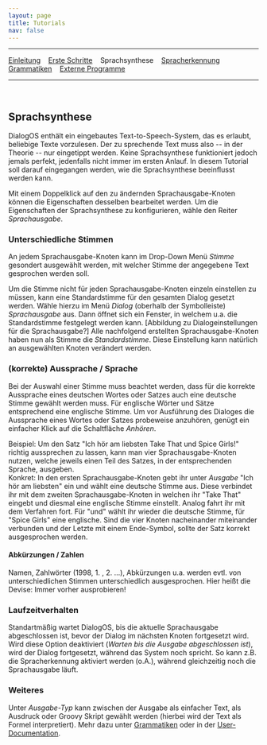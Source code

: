 ```yaml
---
layout: page
title: Tutorials
nav: false
---
```


---
[Einleitung](/tutorials.html) &nbsp;&nbsp; [Erste Schritte](ersteschritte.html) &nbsp;&nbsp; Sprachsynthese &nbsp;&nbsp; [Spracherkennung](spracherkennung.html) &nbsp;&nbsp; [Grammatiken](grammatiken.html) &nbsp;&nbsp; [Externe Programme](extprogramme.html)

---
&nbsp;
## Sprachsynthese

DialogOS enthält ein eingebautes Text-to-Speech-System, das es erlaubt, beliebige Texte vorzulesen. Der zu sprechende Text muss also -- in der Theorie -- nur eingetippt werden. Keine Sprachsynthese funktioniert jedoch jemals perfekt, jedenfalls nicht immer im ersten Anlauf. In diesem Tutorial soll darauf eingegangen werden, wie die Sprachsynthese beeinflusst werden kann.

Mit einem Doppelklick auf den zu ändernden Sprachausgabe-Knoten können die Eigenschaften desselben bearbeitet werden. Um die Eigenschaften der Sprachsynthese zu konfigurieren, wähle den Reiter *Sprachausgabe*.

### Unterschiedliche Stimmen
An jedem Sprachausgabe-Knoten kann im Drop-Down Menü *Stimme* gesondert ausgewählt werden, mit welcher Stimme der angegebene Text gesprochen werden soll. 

Um die Stimme nicht für jeden Sprachausgabe-Knoten einzeln einstellen zu müssen, kann eine Standardstimme für den gesamten Dialog gesetzt werden. Wähle hierzu im Menü *Dialog* (oberhalb der Symbolleiste)  *Sprachausgabe* aus. Dann öffnet sich ein Fenster, in welchem u.a. die Standardstimme festgelegt werden kann. [Abbildung zu Dialogeinstellungen für die Sprachausgabe?] Alle nachfolgend erstellten Sprachausgabe-Knoten haben nun als Stimme die *Standardstimme*. Diese Einstellung kann natürlich an ausgewählten Knoten verändert werden.

### (korrekte) Aussprache / Sprache
Bei der Auswahl einer Stimme muss beachtet werden, dass für die korrekte Aussprache eines deutschen Wortes oder Satzes auch eine deutsche Stimme gewählt werden muss. Für englische Wörter und Sätze entsprechend eine englische Stimme. Um vor Ausführung des Dialoges die Aussprache eines Wortes oder Satzes probeweise anzuhören, genügt ein einfacher Klick auf die Schaltfläche *Anhören*.

Beispiel: Um den Satz "Ich hör am liebsten Take That und Spice Girls!" richtig aussprechen zu lassen, kann man vier Sprachausgabe-Knoten nutzen, welche jeweils einen Teil des Satzes, in der entsprechenden Sprache, ausgeben.  
Konkret: In den ersten Sprachausgabe-Knoten gebt ihr unter *Ausgabe* "Ich hör am liebsten" ein und wählt eine deutsche Stimme aus. Diese verbindet ihr mit dem zweiten Sprachausgabe-Knoten in welchen ihr "Take That" eingebt und diesmal eine englische Stimme einstellt. Analog fahrt ihr mit dem Verfahren fort. Für "und" wählt ihr wieder die deutsche Stimme, für "Spice Girls" eine englische. Sind die vier Knoten nacheinander miteinander verbunden und der Letzte mit einem Ende-Symbol, sollte der Satz korrekt ausgesprochen werden.

#### Abkürzungen / Zahlen
Namen, Zahlwörter (1998, 1. , 2. ...), Abkürzungen u.a. werden evtl. von unterschiedlichen Stimmen unterschiedlich ausgesprochen. Hier heißt die Devise: Immer vorher ausprobieren!

### Laufzeitverhalten
Standartmäßig wartet DialogOS, bis die aktuelle Sprachausgabe abgeschlossen ist, bevor der Dialog im nächsten Knoten fortgesetzt wird. Wird diese Option deaktiviert (*Warten bis die Ausgabe abgeschlossen ist*), wird der Dialog fortgesetzt, während das System noch spricht. So kann z.B. die Spracherkennung aktiviert werden (o.A.), während gleichzeitig noch die Sprachausgabe läuft.

### Weiteres
Unter *Ausgabe-Typ* kann zwischen der Ausgabe als einfacher Text, als Ausdruck oder Groovy Skript gewählt werden (hierbei wird der Text als Formel interpretiert). Mehr dazu unter [Grammatiken](grammatiken.html) oder in der [User-Documentation](/userdocumentation.html).


